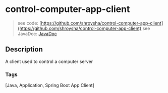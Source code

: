 # control-computer-app-client
> see code: [https://github.com/shroysha/control-computer-app-client](https://github.com/shroysha/control-computer-app-client)
> see JavaDoc: [JavaDoc](docs/javadoc/index.html)

## Description
A client used to control a computer server

### Tags
[Java, Application, Spring Boot App Client]
